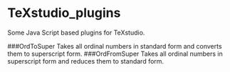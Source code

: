 # TeXstudio_plugins
Some Java Script based plugins for TeXstudio.

###OrdToSuper
Takes all ordinal numbers in standard form and converts them to superscript form.
###OrdFromSuper
Takes all ordinal numbers in superscript form and reduces them to standard form.
